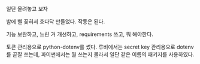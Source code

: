 일단 올려놓고 보자

밤에 삘 꽂혀서 호다닥 만들었다. 작동은 된다.

기능 보완하고, 느린 거 개선하고, requirements 쓰고, 뭐 해야한다.

토큰 관리용으로 python-dotenv를 썼다. 루비에서는 secret key 관리용으로 dotenv를 곧잘 쓰는데, 파이썬에서는 뭘 쓰는지 몰라서 일단 같은 이름의 패키지를 사용하였다.